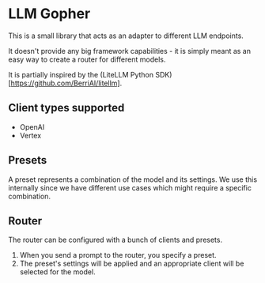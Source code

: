 # LLM Gopher

This is a small library that acts as an adapter to different LLM endpoints.

It doesn't provide any big framework capabilities - it is simply meant as an easy way to create a router for different models.

It is partially inspired by the (LiteLLM Python SDK)[https://github.com/BerriAI/litellm].

## Client types supported

- OpenAI
- Vertex

## Presets

A preset represents a combination of the model and its settings.
We use this internally since we have different use cases which might require a specific combination.

## Router

The router can be configured with a bunch of clients and presets.

1. When you send a prompt to the router, you specify a preset.
2. The preset's settings will be applied and an appropriate client will be selected for the model.
